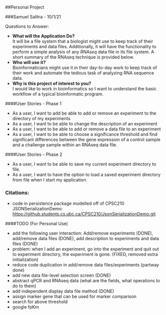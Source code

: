 ##Personal Project

###Samuel Salitra - 10/1/21

Questions to Answer:
- **What will the Application Do?** </br>
It will be a file system that a biologist might use to keep track of their experiments and data files. Additionally, it will have the functionality to perform a simple analysis of any *RNAseq* data file in its file system. A short summary of the RNAseq technique is provided below. 
- **Who will use it?** </br>
Bioinformaticians might use it in their day-to-day work to keep track of their work and automate the tedious task of analyzing RNA sequence data.
- **Why is this project of interest to you?** </br>
I would like to work in bioinformatics so I want to understand the basic workflow of a typical bioinformatic program.

####User Stories - Phase 1 

- As a user, I want to add be able to add or remove an experiment to the directory of my experiments
- As a user, I want to be able to change the description of an experiment
- As a user, I want to be able to add or remove a data file to an experiment
- As a user, I want to be able to choose a significance threshold and find significant differences between the gene expression of a control sample and a challenge sample within an RNAseq data file.

####User Stories - Phase 2

- As a user, I want to be able to save my current experiment directory to file.
- As a user, I want to have the option to load a saved experiment directory from file when I start my application.


### Citations:
- code in persistence package modelled off of CPSC210 JSONSerializationDemo:
https://github.students.cs.ubc.ca/CPSC210/JsonSerializationDemo.git

####TODO (For Personal Use)

- add the following user interaction: Add/remove experiments (DONE), add/remove data files (DONE), 
add description to experiments and data files (DONE)
- problem: when I add an experiment, go into the experiment and quit out to experiment directory, 
the experiment is gone. (FIXED, removed extra initialization)
- reduce  code duplication in add/remove data files/experiments (partway done)
- add new data file-level selection screen (DONE)
- abstract qPCR and RNAseq data (what are the fields, what operations to do to them)
- add independent display data file method (DONE)
- assign marker gene that can be used for marker comparison
- search for above threshold
- google fpKm


